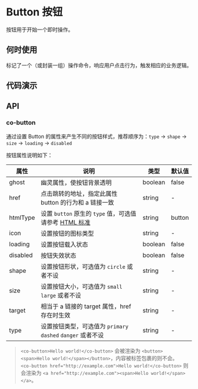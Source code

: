 <markdown>

# Button 按钮

按钮用于开始一个即时操作。

## 何时使用

标记了一个（或封装一组）操作命令，响应用户点击行为，触发相应的业务逻辑。

## 代码演示

</markdown>

<demo-button-Basic />

<markdown>

## API

### co-button <Badge type="component" text="component" />

通过设置 Button 的属性来产生不同的按钮样式，推荐顺序为：`type` -> `shape` -> `size` -> `loading` -> `disabled`

按钮属性说明如下：

| 属性     | 说明                                                                                                                                 | 类型    | 默认值 |
| -------- | ------------------------------------------------------------------------------------------------------------------------------------ | ------- | ------ |
| ghost    | 幽灵属性，使按钮背景透明                                                                                                             | boolean | false  |
| href     | 点击跳转的地址，指定此属性 button 的行为和 a 链接一致                                                                                | string  | -      |
| htmlType | 设置 `button` 原生的 `type` 值，可选值请参考 [HTML 标准](https://developer.mozilla.org/en-US/docs/Web/HTML/Element/button#attr-type) | string  | button |
| icon     | 设置按钮的图标类型                                                                                                                   | string  | -      |
| loading  | 设置按钮载入状态                                                                                                                     | boolean | false  |
| disabled | 按钮失效状态                                                                                                                         | boolean | false  |
| shape    | 设置按钮形状，可选值为 `circle` 或者不设                                                                                             | string  | -      |
| size     | 设置按钮大小，可选值为 `small` `large` 或者不设                                                                                      | string  | -      |
| target   | 相当于 a 链接的 target 属性，href 存在时生效                                                                                         | string  | -      |
| type     | 设置按钮类型，可选值为 `primary` `dashed` `danger` 或者不设                                                                          | string  | -      |

> `<co-button>Hello world!</co-button>` 会被渲染为 `<button><span>Hello world!</span></button>`，内容被标签包裹的则不会。  
> `<co-button href="http://example.com">Hello world!</co-button>` 则会渲染为 `<a href="http://example.com"><span>Hello world!</span></a>`。

</markdown>
